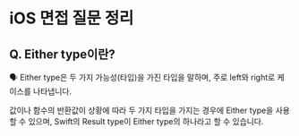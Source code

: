# iOS 면접 질문 정리

## Q. Either type이란?

🗣️ Either type은 두 가지 가능성(타입)을 가진 타입을 말하며, 주로 left와 right로 케이스를 나타냅니다.

값이나 함수의 반환값이 상황에 따라 두 가지 타입을 가지는 경우에 Either type을 사용할 수 있으며, Swift의 Result type이 Either type의 하나라고 할 수 있습니다.
